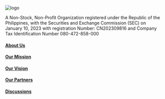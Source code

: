 ![logo](https://user-images.githubusercontent.com/132807791/236666923-438e62f0-42f4-4412-9f01-aa5e13e40ca5.svg)

A Non-Stock, Non-Profit Organization registered under the Republic of the Philippines, with the Securities and Exchange Commission (SEC) on January 10, 2023 with registration Number: CN202309816 and Company Tax Identification Number 080-472-858-000


#### **[About Us](https://github.com/DiwataServer/DiwataServer.github.io/about-us)**

#### **[Our Mission](https://github.com/DiwataServer/DiwataServer.github.io/our-mission)**

#### **[Our Vision](https://github.com/DiwataServer/DiwataServer.github.io/our-vision)**

#### **[Our Partners](https://github.com/DiwataServer/DiwataServer.github.io/our-partners)**

#### **[Discussions](https://github.com/DiwataServer/DiwataServer.github.io/discussions/1#discussion-5168462)**
